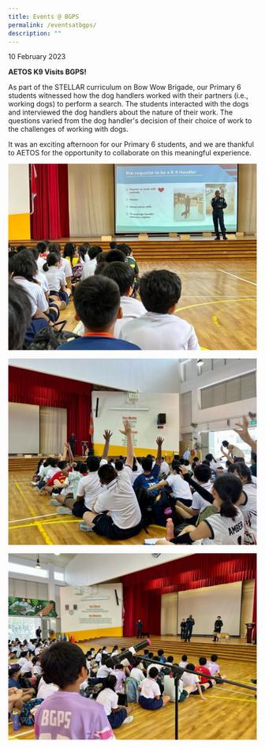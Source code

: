 ```yaml
---
title: Events @ BGPS
permalink: /eventsatbgps/
description: ""
---
```

10 February 2023

**AETOS K9 Visits BGPS!**

As part of the STELLAR curriculum on Bow Wow Brigade, our Primary 6 students witnessed how the dog handlers worked with their partners (i.e., working dogs) to perform a search. The students interacted with the dogs and interviewed the dog handlers about the nature of their work. The questions varied from the dog handler's decision of their choice of work to the challenges of working with dogs. 

It was an exciting afternoon for our Primary 6 students, and we are thankful to AETOS for the opportunity to collaborate on this meaningful experience. 

![](/images/photo6282758073206551349.jpg)

![](/images/photo6282758073206551350.jpg)

![](/images/photo6282758073206551351.jpg)